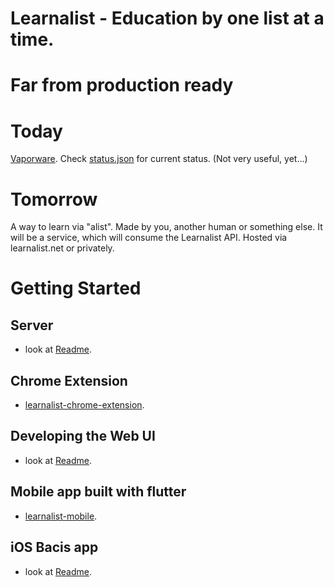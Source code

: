 # Learnalist - Education by one list at a time.

# Far from production ready

# Today
[Vaporware](https://en.wikipedia.org/wiki/Vaporware).
Check [status.json](./status.json) for current status. (Not very useful, yet...)

# Tomorrow

A way to learn via "alist". Made by you, another human or something else.
It will be a service, which will consume the Learnalist API. Hosted via learnalist.net or privately.


# Getting Started

## Server
* look at [Readme](server/README.md).

## Chrome Extension
* [learnalist-chrome-extension](https://github.com/freshteapot/learnalist-chrome-extension).

## Developing the Web UI
* look at [Readme](server/doc/developing-with-svelte-hugo-server.md).

## Mobile app built with flutter
* [learnalist-mobile](https://github.com/freshteapot/learnalist-mobile).


## iOS Bacis app
* look at [Readme](https://github.com/freshteapot/learnalist-ios/blob/master/README.md).
